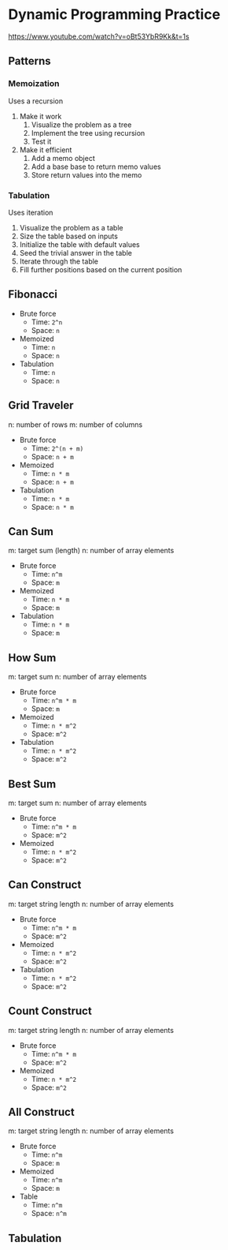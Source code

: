 # Dynamic Programming Practice

<https://www.youtube.com/watch?v=oBt53YbR9Kk&t=1s>

## Patterns

### Memoization

Uses a recursion

1. Make it work
   1. Visualize the problem as a tree
   2. Implement the tree using recursion
   3. Test it
2. Make it efficient
   1. Add a memo object
   2. Add a base base to return memo values
   3. Store return values into the memo

### Tabulation

Uses iteration

1. Visualize the problem as a table
2. Size the table based on inputs
3. Initialize the table with default values
4. Seed the trivial answer in the table
5. Iterate through the table
6. Fill further positions based on the current position

## Fibonacci

- Brute force
  - Time: `2^n`
  - Space: `n`
- Memoized
  - Time: `n`
  - Space: `n`
- Tabulation
  - Time: `n`
  - Space: `n`

## Grid Traveler

n: number of rows
m: number of columns

- Brute force
  - Time: `2^(n + m)`
  - Space: `n + m`
- Memoized
  - Time: `n * m`
  - Space: `n + m`
- Tabulation
  - Time: `n * m`
  - Space: `n * m`

## Can Sum

m: target sum (length)
n: number of array elements

- Brute force
  - Time: `n^m`
  - Space: `m`
- Memoized
  - Time: `n * m`
  - Space: `m`
- Tabulation
  - Time: `n * m`
  - Space: `m`

## How Sum

m: target sum
n: number of array elements

- Brute force
  - Time: `n^m * m`
  - Space: `m`
- Memoized
  - Time: `n * m^2`
  - Space: `m^2`
- Tabulation
  - Time: `n * m^2`
  - Space: `m^2`

## Best Sum

m: target sum
n: number of array elements

- Brute force
  - Time: `n^m * m`
  - Space: `m^2`
- Memoized
  - Time: `n * m^2`
  - Space: `m^2`

## Can Construct

m: target string length
n: number of array elements

- Brute force
  - Time: `n^m * m`
  - Space: `m^2`
- Memoized
  - Time: `n * m^2`
  - Space: `m^2`
- Tabulation
  - Time: `n * m^2`
  - Space: `m^2`

## Count Construct

m: target string length
n: number of array elements

- Brute force
  - Time: `n^m * m`
  - Space: `m^2`
- Memoized
  - Time: `n * m^2`
  - Space: `m^2`

## All Construct

m: target string length
n: number of array elements

- Brute force
  - Time: `n^m`
  - Space: `m`
- Memoized
  - Time: `n^m`
  - Space: `m`
- Table
  - Time: `n^m`
  - Space: `n^m`

## Tabulation
